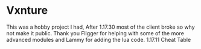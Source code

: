 # Vxnture
This was a hobby project I had, After 1.17.30 most of the client broke so why not make it public.
Thank you Fligger for helping with some of the more advanced modules and Lammy for adding the lua code.
1.17.11 Cheat Table
